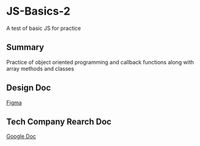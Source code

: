 # JS-Basics-2
A test of basic JS for practice

## Summary
Practice of object oriented programming and callback functions along with array methods and classes

## Design Doc
[Figma](https://www.figma.com/file/wYBOsuJnpFq8UB7yVvowvL/Restaruant-Design?node-id=0%3A1)

## Tech Company Rearch Doc
[Google Doc](https://www.figma.com/file/wYBOsuJnpFq8UB7yVvowvL/Restaruant-Design?node-id=0%3A1)